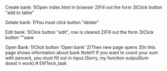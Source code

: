 Create bank:
1)Open index.html in browser
2)Fill out the form
3)Click button "add to table"

Delate bank:
1)You must click button "delate"

Edit bank:
1)Click button "edit", row is cleared
2)Fill out the form
3)Click button ""save

Open Bank:
1)Click button 'Open bank'
2)Then new page opens
3)In this page shows information about bank
Note!!! If you want to count your sum with percent, you must fill out in input.(Sorry, my function outputSum doest`n work).# ElifTech_task
